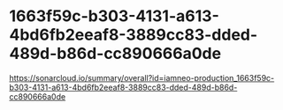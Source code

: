 # 1663f59c-b303-4131-a613-4bd6fb2eeaf8-3889cc83-dded-489d-b86d-cc890666a0de
https://sonarcloud.io/summary/overall?id=iamneo-production_1663f59c-b303-4131-a613-4bd6fb2eeaf8-3889cc83-dded-489d-b86d-cc890666a0de
